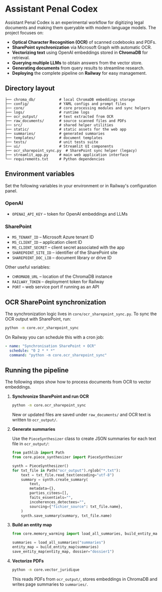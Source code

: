 # Assistant Penal Codex

Assistant Penal Codex is an experimental workflow for digitizing legal documents and making them queryable with modern language models. The project focuses on:

- **Optical Character Recognition (OCR)** of scanned codebooks and PDFs.
- **SharePoint synchronization** via Microsoft Graph with automatic OCR.
- **Vectorizing text** using OpenAI embeddings stored in **ChromaDB** for retrieval.
- **Querying multiple LLMs** to obtain answers from the vector store.
- **Generating documents** from query results to streamline research.
- **Deploying** the complete pipeline on **Railway** for easy management.

## Directory layout

```
├── chroma_db/           # local ChromaDB embeddings storage
├── config/              # YAML configs and prompt files
├── core/                # core processing modules and sync helpers
├── logs/                # runtime logs
├── ocr_output/          # text extracted from OCR
├── raw_documents/       # source scanned files and PDFs
├── src/                 # shared helper utilities
├── static/              # static assets for the web app
├── summaries/           # generated summaries
├── templates/           # document templates
├── tests/               # unit tests suite
├── ui/                  # Streamlit UI components
├── ocr_sharepoint_sync.py  # SharePoint sync helper (legacy)
├── streamlit_app.py     # main web application interface
└── requirements.txt     # Python dependencies
```

## Environment variables

Set the following variables in your environment or in Railway's configuration panel.

### OpenAI

- `OPENAI_API_KEY` – token for OpenAI embeddings and LLMs

### SharePoint

- `MS_TENANT_ID` – Microsoft Azure tenant ID
- `MS_CLIENT_ID` – application client ID
- `MS_CLIENT_SECRET` – client secret associated with the app
- `SHAREPOINT_SITE_ID` – identifier of the SharePoint site
- `SHAREPOINT_DOC_LIB` – document library or drive ID

Other useful variables:

- `CHROMADB_URL` – location of the ChromaDB instance
- `RAILWAY_TOKEN` – deployment token for Railway
- `PORT` – web service port if running as an API


## OCR SharePoint synchronization

The synchronization logic lives in ``core/ocr_sharepoint_sync.py``. To sync the
OCR output with SharePoint, run:

```bash
python -m core.ocr_sharepoint_sync
```

On Railway you can schedule this with a cron job:

```yaml
- name: "Synchronisation SharePoint + OCR"
  schedule: "0 2 * * *"
  command: "python -m core.ocr_sharepoint_sync"
```

## Running the pipeline

The following steps show how to process documents from OCR to vector embeddings.

1. **Synchronize SharePoint and run OCR**

   ```bash
   python -m core.ocr_sharepoint_sync
   ```

   New or updated files are saved under `raw_documents/` and OCR text is written
   to `ocr_output/`.

2. **Generate summaries**

   Use the `PieceSynthesizer` class to create JSON summaries for each text file
   in `ocr_output/`:

   ```python
   from pathlib import Path
   from core.piece_synthesizer import PieceSynthesizer

   synth = PieceSynthesizer()
   for txt_file in Path("ocr_output").rglob("*.txt"):
       text = txt_file.read_text(encoding="utf-8")
       summary = synth.create_summary(
           text,
           metadata={},
           parties_citees=[],
           faits_essentiels="",
           incoherences_detectees="",
           sourcing={"fichier_source": txt_file.name},
       )
       synth.save_summary(summary, txt_file.name)
   ```

3. **Build an entity map**

   ```python
   from core.memory_warming import load_all_summaries, build_entity_map, save_entity_map

   summaries = load_all_summaries("summaries")
   entity_map = build_entity_map(summaries)
   save_entity_map(entity_map, dossier="dossier1")
   ```

4. **Vectorize PDFs**

   ```bash
   python -m core.vector_juridique
   ```

   This reads PDFs from `ocr_output/`, stores embeddings in ChromaDB and writes
   page summaries to `summaries/`.
